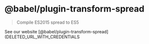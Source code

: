 # @babel/plugin-transform-spread

> Compile ES2015 spread to ES5

See our website [@babel/plugin-transform-spread](DELETED_URL_WITH_CREDENTIALS